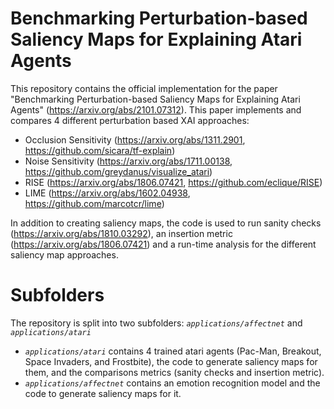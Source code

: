 ﻿# Benchmarking Perturbation-based Saliency Maps for Explaining Atari Agents

This repository contains the official implementation for the paper "Benchmarking Perturbation-based Saliency Maps for Explaining Atari Agents" (https://arxiv.org/abs/2101.07312). This paper implements and compares 4 different perturbation based XAI approaches:

 - Occlusion Sensitivity (https://arxiv.org/abs/1311.2901, https://github.com/sicara/tf-explain)
 - Noise Sensitivity (https://arxiv.org/abs/1711.00138, https://github.com/greydanus/visualize_atari)
 - RISE (https://arxiv.org/abs/1806.07421, https://github.com/eclique/RISE)
 - LIME (https://arxiv.org/abs/1602.04938, https://github.com/marcotcr/lime)

In addition to creating saliency maps, the code is used to run sanity checks (https://arxiv.org/abs/1810.03292), an insertion metric (https://arxiv.org/abs/1806.07421) and a run-time analysis for the different saliency map approaches.

# Subfolders
The repository is split into two subfolders: *`applications/affectnet`* and *`applications/atari`*

 - *`applications/atari`* contains 4 trained atari agents (Pac-Man, Breakout, Space Invaders, and Frostbite), the code to generate saliency maps for them, and the comparisons metrics (sanity checks and insertion metric).
 - *`applications/affectnet`* contains an emotion recognition model and the code to generate saliency maps for it. 

